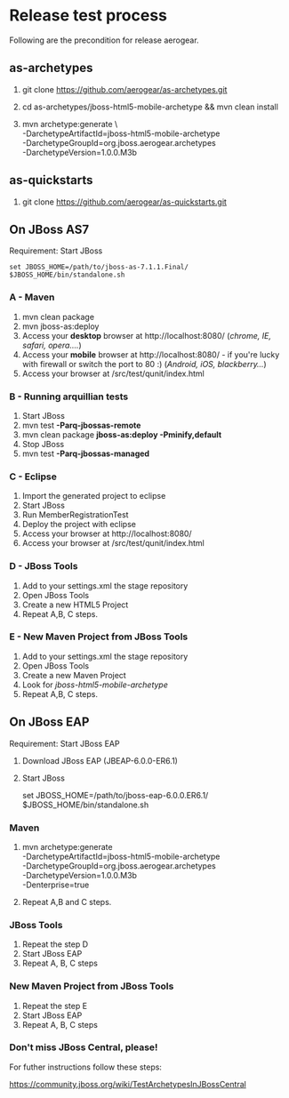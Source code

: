 # Release test process

Following are the precondition for release aerogear.


## as-archetypes

1.	git clone https://github.com/aerogear/as-archetypes.git

2.	cd as-archetypes/jboss-html5-mobile-archetype && mvn clean install

3.	mvn archetype:generate \                                                     
        -DarchetypeArtifactId=jboss-html5-mobile-archetype \
        -DarchetypeGroupId=org.jboss.aerogear.archetypes \
        -DarchetypeVersion=1.0.0.M3b 
        

## as-quickstarts

1. git clone https://github.com/aerogear/as-quickstarts.git


## On JBoss AS7

Requirement: Start JBoss
	
	set JBOSS_HOME=/path/to/jboss-as-7.1.1.Final/
	$JBOSS_HOME/bin/standalone.sh

### A - Maven

1. mvn clean package
2. mvn jboss-as:deploy
3. Access your **desktop** browser at http://localhost:8080/<artifactId> (*chrome, IE, safari, opera….*)
4. Access your **mobile** browser at http://localhost:8080/<artifactId> - if you're lucky with firewall or switch the port to 80 :) (*Android, iOS, blackberry…*)
4. Access your browser at <app-root>/src/test/qunit/index.html

### B - Running arquillian tests

1. Start JBoss
2. mvn test **-Parq-jbossas-remote**
3. mvn clean package **jboss-as:deploy -Pminify,default**
4. Stop JBoss
5. mvn test **-Parq-jbossas-managed**	


### C - Eclipse

1. Import the generated project to eclipse
2. Start JBoss
3. Run MemberRegistrationTest
4. Deploy the project with eclipse
5. Access your browser at http://localhost:8080/<artifactId>
6. Access your browser at <app-root>/src/test/qunit/index.html

### D - JBoss Tools

1. Add to your settings.xml the stage repository
2. Open JBoss Tools 
3. Create a new HTML5 Project
4. Repeat A,B, C steps.

### E - New Maven Project from JBoss Tools

1. Add to your settings.xml the stage repository
2. Open JBoss Tools 
3. Create a new Maven Project
4. Look for *jboss-html5-mobile-archetype*
4. Repeat A,B, C steps.

## On JBoss EAP

Requirement: Start JBoss EAP

1. Download JBoss EAP (JBEAP-6.0.0-ER6.1)

2. Start JBoss
	
	set JBOSS_HOME=/path/to/jboss-eap-6.0.0.ER6.1/
	$JBOSS_HOME/bin/standalone.sh
	
### Maven
	
1. mvn archetype:generate \
        -DarchetypeArtifactId=jboss-html5-mobile-archetype \
        -DarchetypeGroupId=org.jboss.aerogear.archetypes \
        -DarchetypeVersion=1.0.0.M3b \
-Denterprise=true

2. Repeat A,B and C steps.


### JBoss Tools

1. Repeat the step D
2. Start JBoss EAP 
3. Repeat A, B, C steps

### New Maven Project from JBoss Tools

1. Repeat the step E
2. Start JBoss EAP 
3. Repeat A, B, C steps


### Don't miss JBoss Central, please!

For futher instructions follow these steps:

https://community.jboss.org/wiki/TestArchetypesInJBossCentral




